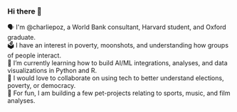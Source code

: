 ### Hi there 👋

🗣 I'm @charliepoz, a World Bank consultant, Harvard student, and Oxford graduate.  
🗳 I have an interest in poverty, moonshots, and understanding how groups of people interact.  
🌱 I’m currently learning how to build AI/ML integrations, analyses, and data visualizations in Python and R.  
👯️ I would love to collaborate on using tech to better understand elections, poverty, or democracy.  
👾 For fun, I am building a few pet-projects relating to sports, music, and film analyses.
